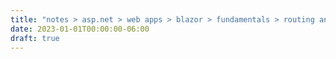 ```yaml
---
title: "notes > asp.net > web apps > blazor > fundamentals > routing and navigation"
date: 2023-01-01T00:00:00-06:00
draft: true
---
```

